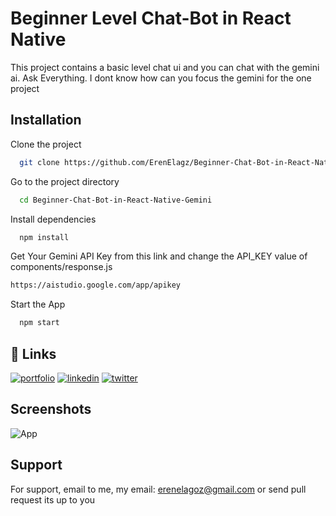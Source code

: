 
# Beginner Level Chat-Bot in React Native

This project contains a basic level chat ui and you can chat with the gemini ai. 
Ask Everything. I dont know how can you focus the gemini for the one project 

## Installation

Clone the project

```bash
  git clone https://github.com/ErenElagz/Beginner-Chat-Bot-in-React-Native-Gemini
```

Go to the project directory

```bash
  cd Beginner-Chat-Bot-in-React-Native-Gemini
```

Install dependencies

```bash
  npm install
```
Get Your Gemini API Key from this link and change the API_KEY value of components/response.js 

```bash
https://aistudio.google.com/app/apikey
```

Start the App

```bash
  npm start
```


## 🔗 Links
[![portfolio](https://img.shields.io/badge/my_portfolio-000?style=for-the-badge&logo=ko-fi&logoColor=white)](https://katherineoelsner.com/erenelagz)
[![linkedin](https://img.shields.io/badge/linkedin-0A66C2?style=for-the-badge&logo=linkedin&logoColor=white)](https://www.linkedin.com/erenelagz)
[![twitter](https://img.shields.io/badge/twitter-1DA1F2?style=for-the-badge&logo=twitter&logoColor=white)](https://twitter.com/erenelagz)


## Screenshots
![App](https://github.com/ErenElagz/Beginner-Chat-Bot-in-React-Native-Gemini/assets/125195062/133c8b9a-b430-4877-b5be-a9cd41fe33ee)


## Support

For support, email to me, my email: erenelagoz@gmail.com or send pull request its up to you

